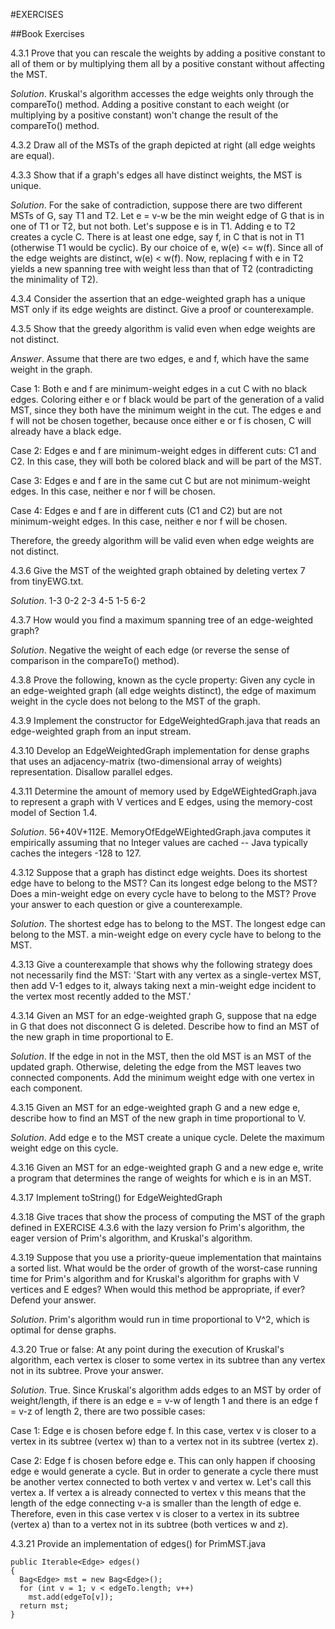 #EXERCISES

##Book Exercises

4.3.1 Prove that you can rescale the weights by adding a positive constant to all of them or by multiplying them all by a positive constant without affecting the MST. 

*Solution*. Kruskal's algorithm accesses the edge weights only through the compareTo() method. Adding a positive constant to each weight (or multiplying by a positive constant) won't change the result of the compareTo() method.

4.3.2 Draw all of the MSTs of the graph depicted at right (all edge weights are equal).

4.3.3 Show that if a graph's edges all have distinct weights, the MST is unique.

*Solution*. For the sake of contradiction, suppose there are two different MSTs of G, say T1 and T2. Let e = v-w be the min weight edge of G that is in one of T1 or T2, but not both. Let's suppose e is in T1. Adding e to T2 creates a cycle C. There is at least one edge, say f, in C that is not in T1 (otherwise T1 would be cyclic). By our choice of e, w(e) <= w(f). Since all of the edge weights are distinct, w(e) < w(f). Now, replacing f with e in T2 yields a new spanning tree with weight less
than that of T2 (contradicting the minimality of T2).

4.3.4 Consider the assertion that an edge-weighted graph has a unique MST only if its edge weights are distinct. Give a proof or counterexample.

4.3.5 Show that the greedy algorithm is valid even when edge weights are not distinct.

*Answer*.
Assume that there are two edges, e and f, which have the same weight in the graph.

Case 1: 
Both e and f are minimum-weight edges in a cut C with no black edges. Coloring either e or f black would be part 
of the generation of a valid MST, since they both have the minimum weight in the cut. The edges e and f will not 
be chosen together, because once either e or f is chosen, C will already have a black edge.

Case 2:
Edges e and f are minimum-weight edges in different cuts: C1 and C2.
In this case, they will both be colored black and will be part of the MST.

Case 3:
Edges e and f are in the same cut C but are not minimum-weight edges.
In this case, neither e nor f will be chosen.

Case 4:
Edges e and f are in different cuts (C1 and C2) but are not minimum-weight edges.
In this case, neither e nor f will be chosen.

Therefore, the greedy algorithm will be valid even when edge weights are not distinct.

4.3.6 Give the MST of the weighted graph obtained by deleting vertex 7 from tinyEWG.txt.

*Solution*.
1-3
0-2
2-3
4-5
1-5
6-2

4.3.7 How would you find a maximum spanning tree of an edge-weighted graph?

*Solution*. Negative the weight of each edge (or reverse the sense of comparison in the compareTo() method).

4.3.8 Prove the following, known as the cycle property: Given any cycle in an edge-weighted graph (all edge weights distinct), the edge of maximum weight in the cycle does not belong to the MST of the graph.

4.3.9 Implement the constructor for EdgeWeightedGraph.java that reads an edge-weighted graph from an input stream.

4.3.10 Develop an EdgeWeightedGraph implementation for dense graphs that uses an adjacency-matrix (two-dimensional array of weights) representation. Disallow parallel edges.

4.3.11 Determine the amount of memory used by EdgeWEightedGraph.java to represent a graph with V vertices and E edges, using the memory-cost model of Section 1.4.

*Solution*. 56+40V+112E. MemoryOfEdgeWEightedGraph.java computes it empirically assuming that no Integer values are cached -- Java typically caches the integers -128 to 127.

4.3.12 Suppose that a graph has distinct edge weights. Does its shortest edge have to belong to the MST? Can its longest edge belong to the MST? Does a min-weight edge on every cycle have to belong to the MST? Prove your answer to each question or give a counterexample.

*Solution*. The shortest edge has to belong to the MST.
The longest edge can belong to the MST.
a min-weight edge on every cycle have to belong to the MST.

4.3.13 Give a counterexample that shows why the following strategy does not necessarily find the MST: 'Start with any vertex as a single-vertex MST, then add V-1 edges to it, always taking next a min-weight edge incident to the vertex most recently added to the MST.'

4.3.14 Given an MST for an edge-weighted graph G, suppose that na edge in G that does not disconnect G is deleted. Describe how to find an MST of the new graph in time proportional to E.

*Solution*. If the edge in not in the MST, then the old MST is an MST of the updated graph. Otherwise, deleting the edge from the MST leaves two connected components. Add the minimum weight edge with one vertex in each component.

4.3.15 Given an MST for an edge-weighted graph G and a new edge e, describe how to find an MST of the new graph in time proportional to V.

*Solution*. Add edge e to the MST create a unique cycle. Delete the maximum weight edge on this cycle.

4.3.16 Given an MST for an edge-weighted graph G and a new edge e, write a program that determines the range of weights for which e is in an MST.

4.3.17 Implement toString() for EdgeWeightedGraph

4.3.18 Give traces that show the process of computing the MST of the graph defined in EXERCISE 4.3.6 with the lazy version fo Prim's algorithm, the eager version of Prim's algorithm, and Kruskal's algorithm.

4.3.19 Suppose that you use a priority-queue implementation that maintains a sorted list. What would be the order of growth of the worst-case running time for Prim's algorithm and for Kruskal's algorithm for graphs with V vertices and E edges? When would this method be appropriate, if ever? Defend your answer.

*Solution*. Prim's algorithm would run in time proportional to V^2, which is optimal for dense graphs.

4.3.20 True or false: At any point during the execution of Kruskal's algorithm, each vertex is closer to some vertex in its subtree than any vertex not in its subtree. Prove your answer.

*Solution*. True.
Since Kruskal's algorithm adds edges to an MST by order of weight/length, if there is an edge e = v-w of length 1 
and there is an edge f = v-z of length 2, there are two possible cases:

Case 1: Edge e is chosen before edge f.
In this case, vertex v is closer to a vertex in its subtree (vertex w) than to a vertex not in its subtree (vertex z).

Case 2: Edge f is chosen before edge e.
This can only happen if choosing edge e would generate a cycle. But in order to generate a cycle there must be another 
vertex connected to both vertex v and vertex w. Let's call this vertex a. If vertex a is already connected to vertex v 
this means that the length of the edge connecting v-a is smaller than the length of edge e. Therefore, even in this 
case vertex v is closer to a vertex in its subtree (vertex a) than to a vertex not in its subtree (both vertices w and z).


4.3.21 Provide an implementation of edges() for PrimMST.java

```
public Iterable<Edge> edges()
{
  Bag<Edge> mst = new Bag<Edge>();
  for (int v = 1; v < edgeTo.length; v++)
    mst.add(edgeTo[v]);
  return mst;
}
```







